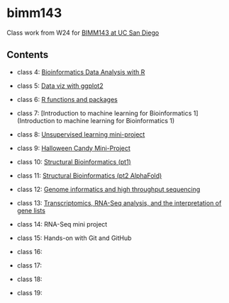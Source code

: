 # bimm143
Class work from W24 for [BIMM143 at UC San Diego](https://bioboot.github.io/bimm143_W24/)

## Contents

- class 4: [Bioinformatics Data Analysis with R](https://github.com/laurchang/bimm143/blob/main/class04/class04.pdf)

- class 5: [Data viz with ggplot2](https://github.com/laurchang/bimm143/blob/main/class05/class05.pdf)

- class 6: [R functions and packages](https://github.com/laurchang/bimm143/blob/main/class06/class06.pdf)

- class 7: [Introduction to machine learning for Bioinformatics 1](Introduction to machine learning for Bioinformatics 1)

- class 8: [Unsupervised learning mini-project](https://github.com/laurchang/bimm143/blob/main/class08%20copy/class08.pdf)

- class 9: [Halloween Candy Mini-Project](https://github.com/laurchang/bimm143/blob/main/class09%20copy/class09.pdf)

- class 10: [Structural Bioinformatics (pt1)](https://github.com/laurchang/bimm143/blob/main/class10%20copy/class10.pdf)

- class 11: [Structural Bioinformatics (pt2 AlphaFold)](https://github.com/laurchang/bimm143/blob/main/class11%20copy/class11.pdf)

- class 12: [Genome informatics and high throughput sequencing](https://github.com/laurchang/bimm143/blob/main/class12%20copy/class12.pdf)

- class 13: [Transcriptomics, RNA-Seq analysis, and the interpretation of gene lists](https://github.com/laurchang/bimm143/blob/main/class13%20copy/class13.pdf)

- class 14: RNA-Seq mini project

- class 15: Hands-on with Git and GitHub

- class 16:

- class 17:

- class 18:

- class 19:

